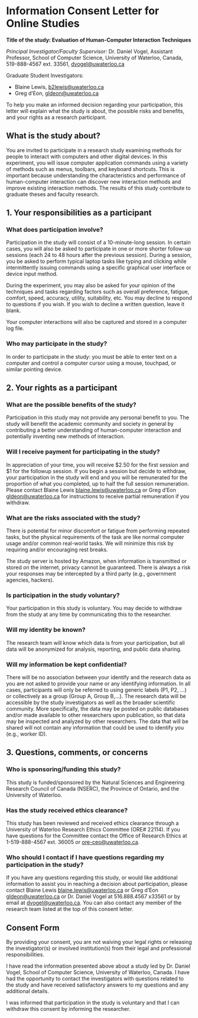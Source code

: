 # Information Consent Letter for Online Studies

**Title of the study: Evaluation of Human-Computer Interaction Techniques**

_Principal Investigator/Faculty Supervisor:_ Dr. Daniel Vogel, Assistant Professor, School of Computer Science, University of Waterloo, Canada, 519-888-4567 ext. 33561, dvogel@uwaterloo.ca

Graduate Student Investigators:

- Blaine Lewis, b2lewis@uwaterloo.ca
- Greg d’Eon, gldeon@uwaterloo.ca

To help you make an informed decision regarding your participation, this letter will explain what the study is about, the possible risks and benefits, and your rights as a research participant.

## What is the study about?

You are invited to participate in a research study examining methods for people to interact with computers and other digital devices. In this experiment, you will issue computer application commands using a variety of methods such as menus, toolbars, and keyboard shortcuts. This is important because understanding the characteristics and performance of human-computer interaction can discover new interaction methods and improve existing interaction methods. The results of this study contribute to graduate theses and faculty research.

## 1. Your responsibilities as a participant

### What does participation involve?

Participation in the study will consist of a 10-minute-long session. In certain cases, you will also be asked to participate in one or more shorter follow-up sessions (each 24 to 48 hours after the previous session). During a session, you be asked to perform typical laptop tasks like typing and clicking while intermittently issuing commands using a specific graphical user interface or device input method.

During the experiment, you may also be asked for your opinion of the techniques and tasks regarding factors such as overall preference, fatigue, comfort, speed, accuracy, utility, suitability, etc. You may decline to respond to questions if you wish. If you wish to decline a written question, leave it blank.

Your computer interactions will also be captured and stored in a computer log file.

### Who may participate in the study?

In order to participate in the study: you must be able to enter text on a computer and control a computer cursor using a mouse, touchpad, or similar pointing device.

## 2. Your rights as a participant

### What are the possible benefits of the study?

Participation in this study may not provide any personal benefit to you. The study will benefit the academic community and society in general by contributing a better understanding of human-computer interaction and potentially inventing new methods of interaction.

### Will I receive payment for participating in the study?

In appreciation of your time, you will receive $2.50 for the first session and $1 for the followup session. If you begin a session but decide to withdraw, your participation in the study will end and you will be remunerated for the proportion of what you completed, up to half the full session remuneration. Please contact Blaine Lewis <blaine.lewis@uwaterloo.ca> or Greg d’Eon <gldeon@uwaterloo.ca> for instructions to receive partial remuneration if you withdraw.

### What are the risks associated with the study?

There is potential for minor discomfort or fatigue from performing repeated tasks, but the physical requirements of the task are like normal computer usage and/or common real-world tasks. We will minimize this risk by requiring and/or encouraging rest breaks.

The study server is hosted by Amazon, when information is transmitted or stored on the internet, privacy cannot be guaranteed. There is always a risk your responses may be intercepted by a third party (e.g., government agencies, hackers).

### Is participation in the study voluntary?

Your participation in this study is voluntary. You may decide to withdraw from the study at any time by communicating this to the researcher.

### Will my identity be known?

The research team will know which data is from your participation, but all data will be anonymized for analysis, reporting, and public data sharing.

### Will my information be kept confidential?

There will be no association between your identify and the research data as you are not asked to provide your name or any identifying information. In all cases, participants will only be referred to using generic labels (P1, P2, …) or collectively as a group (Group A, Group B,…). The research data will be accessible by the study investigators as well as the broader scientific community. More specifically, the data may be posted on public databases and/or made available to other researchers upon publication, so that data may be inspected and analyzed by other researchers. The data that will be shared will not contain any information that could be used to identify you (e.g., worker ID).

## 3. Questions, comments, or concerns

### Who is sponsoring/funding this study?

This study is funded/sponsored by the Natural Sciences and Engineering Research Council of Canada (NSERC), the Province of Ontario, and the University of Waterloo.

### Has the study received ethics clearance?

This study has been reviewed and received ethics clearance through a University of Waterloo Research Ethics Committee (ORE# 22114). If you have questions for the Committee contact the Office of Research Ethics at 1-519-888-4567 ext. 36005 or ore-ceo@uwaterloo.ca.

### Who should I contact if I have questions regarding my participation in the study?

If you have any questions regarding this study, or would like additional information to assist you in reaching a decision about participation, please contact Blaine Lewis <blaine.lewis@uwaterloo.ca> or Greg d’Eon <gldeon@uwaterloo.ca> or Dr. Daniel Vogel at 516.888.4567 x33561 or by email at dvogel@uwaterloo.ca. You can also contact any member of the research team listed at the top of this consent letter.

## Consent Form

By providing your consent, you are not waiving your legal rights or releasing the investigator(s) or involved institution(s) from their legal and professional responsibilities.

I have read the information presented above about a study led by Dr. Daniel Vogel, School of Computer Science, University of Waterloo, Canada. I have had the opportunity to contact the investigators with questions related to the study and have received satisfactory answers to my questions and any additional details.

I was informed that participation in the study is voluntary and that I can withdraw this consent by informing the researcher.
